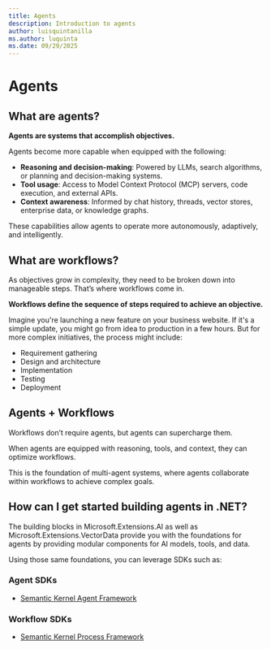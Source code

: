 ```yaml
---
title: Agents
description: Introduction to agents
author: luisquintanilla
ms.author: luquinta
ms.date: 09/29/2025
---
```


# Agents

## What are agents?

**Agents are systems that accomplish objectives.**

Agents become more capable when equipped with the following:

- **Reasoning and decision-making**: Powered by LLMs, search algorithms, or planning and decision-making systems.
- **Tool usage**: Access to Model Context Protocol (MCP) servers, code execution, and external APIs.
- **Context awareness**: Informed by chat history, threads, vector stores, enterprise data, or knowledge graphs.

These capabilities allow agents to operate more autonomously, adaptively, and intelligently.

## What are workflows?

As objectives grow in complexity, they need to be broken down into manageable steps. That’s where workflows come in.

**Workflows define the sequence of steps required to achieve an objective.**

Imagine you're launching a new feature on your business website. If it's a simple update, you might go from idea to production in a few hours. But for more complex initiatives, the process might include:

- Requirement gathering
- Design and architecture
- Implementation
- Testing
- Deployment

## Agents + Workflows

Workflows don’t require agents, but agents can supercharge them.

When agents are equipped with reasoning, tools, and context, they can optimize workflows.

This is the foundation of multi-agent systems, where agents collaborate within workflows to achieve complex goals.

## How can I get started building agents in .NET?

The building blocks in Microsoft.Extensions.AI as well as Microsoft.Extensions.VectorData provide you with the foundations for agents by providing modular components for AI models, tools, and data.

Using those same foundations, you can leverage SDKs such as:

### Agent SDKs

- [Semantic Kernel Agent Framework](https://learn.microsoft.com/semantic-kernel/frameworks/agent/?pivots=programming-language-csharp)

### Workflow SDKs

- [Semantic Kernel Process Framework](https://learn.microsoft.com/semantic-kernel/frameworks/process/process-framework)
